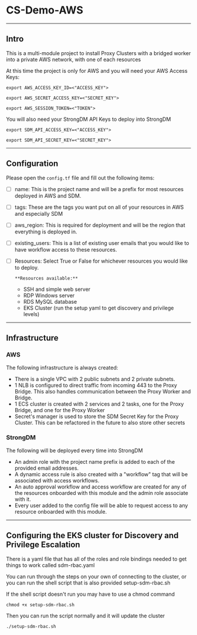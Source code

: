 # CS-Demo-AWS

---

## Intro

This is a multi-module project to install Proxy Clusters with a bridged worker into a private AWS network, with one of each resources

At this time the project is only for AWS and you will need your AWS Access Keys:

`export AWS_ACCESS_KEY_ID=<"ACCESS_KEY">`

`export AWS_SECRET_ACCESS_KEY=<"SECRET_KEY">`

`export AWS_SESSION_TOKEN=<"TOKEN">`

You will also need your StrongDM API Keys to deploy into StrongDM

`export SDM_API_ACCESS_KEY=<"ACCESS_KEY">`

`export SDM_API_SECRET_KEY=<"SECRET_KEY">`

---

## Configuration

Please open the `config.tf` file and fill out the following items:

- [ ] name: This is the project name and will be a prefix for most resources deployed in AWS and SDM.
- [ ] tags: These are the tags you want put on all of your resources in AWS and especially SDM
- [ ] aws_region: This is required for deployment and will be the region that everything is deployed in.
- [ ] existing_users: This is a list of existing user emails that you would like to have workflow access to these resources.
- [ ] Resources: Select True or False for whichever resources you would like to deploy.

      **Resources available:**

  - SSH and simple web server
  - RDP Windows server
  - RDS MySQL database
  - EKS Cluster (run the setup yaml to get discovery and privilege levels)

---

## Infrastructure

### AWS

The following infrastructure is always created:

- There is a single VPC with 2 public subnets and 2 private subnets.
- 1 NLB is configured to direct traffic from incoming 443 to the Proxy Bridge. This also handles communication between the Proxy Worker and Bridge.
- 1 ECS cluster is created with 2 services and 2 tasks, one for the Proxy Bridge, and one for the Proxy Worker
- Secret's manager is used to store the SDM Secret Key for the Proxy Cluster. This can be refactored in the future to also store other secrets

### StrongDM

The following will be deployed every time into StrongDM

- An admin role with the project name prefix is added to each of the provided email addresses.
- A dynamic access rule is also created with a "workflow" tag that will be associated with access workflows.
- An auto approval workflow and access workflow are created for any of the resources onboarded with this module and the admin role associate with it.
- Every user added to the config file will be able to request access to any resource onboarded with this module.

---

## Configuring the EKS cluster for Discovery and Privilege Escalation

There is a yaml file that has all of the roles and role bindings needed to get things to work called sdm-rbac.yaml

You can run through the steps on your own of connecting to the cluster, or you can run the shell script that is also provided setup-sdm-rbac.sh

If the shell script doesn't run you may have to use a chmod command

`chmod +x setup-sdm-rbac.sh`

Then you can run the script normally and it will update the cluster

`./setup-sdm-rbac.sh`
